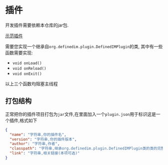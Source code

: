 # 插件

开发插件需要依赖本仓库的jar包.

[示范插件](https://github.com/DefinedIM/DefinedIM_ExamplePlugin)

需要您实现一个继承自`org.definedim.plugin.DefinedIMPlugin`的类, 其中有一些函数需要实现:

+ `void onLoad()`
+ `void onReload()`
+ `void onExit()`

以上三个函数均阻塞主线程

## 打包结构
正常把你的插件项目打包为`jar`文件,在里面加入一个`plugin.json`用于标识这是一个插件,格式如下
```json
{
  "name": "字符串,你的插件名",
  "version": "字符串,你的插件版本",
  "author": "字符串,作者",
  "classpath": "字符串,继承org.definedim.plugin.DefinedIMPlugin类的类的完整路径,即 包名.类名",
  "link": "字符串,相关链接(本项可选)"
}

```
